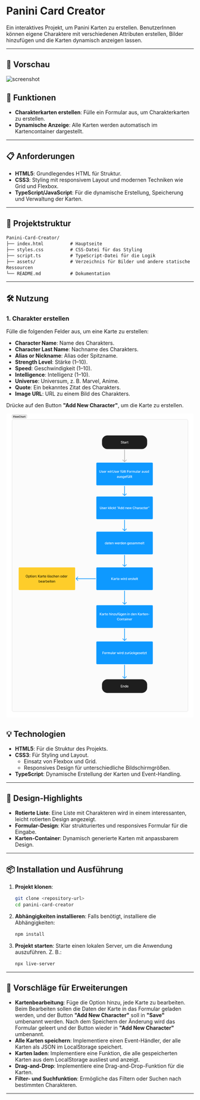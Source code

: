 # Panini Card Creator

Ein interaktives Projekt, um Panini Karten zu erstellen. BenutzerInnen können eigene Charaktere mit verschiedenen Attributen erstellen, Bilder hinzufügen und die Karten dynamisch anzeigen lassen.

---

## 📸 Vorschau
![screenshot](/public/bild.png)

## 🚀 Funktionen

- **Charakterkarten erstellen**: Fülle ein Formular aus, um Charakterkarten zu erstellen.
- **Dynamische Anzeige**: Alle Karten werden automatisch im Kartencontainer dargestellt.

---

## 📋 Anforderungen

- **HTML5**: Grundlegendes HTML für Struktur.
- **CSS3**: Styling mit responsivem Layout und modernen Techniken wie Grid und Flexbox.
- **TypeScript/JavaScript**: Für die dynamische Erstellung, Speicherung und Verwaltung der Karten.

---

## 📂 Projektstruktur

```plaintext
Panini-Card-Creator/
├── index.html          # Hauptseite
├── styles.css          # CSS-Datei für das Styling
├── script.ts           # TypeScript-Datei für die Logik
├── assets/             # Verzeichnis für Bilder und andere statische Ressourcen
└── README.md           # Dokumentation
```

---

## 🛠️ Nutzung

### 1. Charakter erstellen

Fülle die folgenden Felder aus, um eine Karte zu erstellen:
- **Character Name**: Name des Charakters.
- **Character Last Name**: Nachname des Charakters.
- **Alias or Nickname**: Alias oder Spitzname.
- **Strength Level**: Stärke (1–10).
- **Speed**: Geschwindigkeit (1–10).
- **Intelligence**: Intelligenz (1–10).
- **Universe**: Universum, z. B. Marvel, Anime.
- **Quote**: Ein bekanntes Zitat des Charakters.
- **Image URL**: URL zu einem Bild des Charakters.

Drücke auf den Button **"Add New Character"**, um die Karte zu erstellen.

![screenshot](/public/flowchart.jpg)

## 💡 Technologien

- **HTML5**: Für die Struktur des Projekts.
- **CSS3**: Für Styling und Layout.
  - Einsatz von Flexbox und Grid.
  - Responsives Design für unterschiedliche Bildschirmgrößen.
- **TypeScript**: Dynamische Erstellung der Karten und Event-Handling.

---

## 🎨 Design-Highlights

- **Rotierte Liste**: Eine Liste mit Charakteren wird in einem interessanten, leicht rotierten Design angezeigt.
- **Formular-Design**: Klar strukturiertes und responsives Formular für die Eingabe.
- **Karten-Container**: Dynamisch generierte Karten mit anpassbarem Design.

---

## 📦 Installation und Ausführung

1. **Projekt klonen**:
   ```bash
   git clone <repository-url>
   cd panini-card-creator
   ```

2. **Abhängigkeiten installieren**:
   Falls benötigt, installiere die Abhängigkeiten:
   ```bash
   npm install
   ```

3. **Projekt starten**:
   Starte einen lokalen Server, um die Anwendung auszuführen. Z. B.:
   ```bash
   npx live-server
   ```

---

## 🌟 Vorschläge für Erweiterungen

- **Kartenbearbeitung**: Füge die Option hinzu, jede Karte zu bearbeiten. Beim Bearbeiten sollen die Daten der Karte in das Formular geladen werden, und der Button **"Add New Character"** soll in **"Save"** umbenannt werden. Nach dem Speichern der Änderung wird das Formular geleert und der Button wieder in **"Add New Character"** umbenannt.
- **Alle Karten speichern**: Implementiere einen Event-Händler, der alle Karten als JSON im LocalStorage speichert.
- **Karten laden**: Implementiere eine Funktion, die alle gespeicherten Karten aus dem LocalStorage ausliest und anzeigt.
- **Drag-and-Drop**: Implementiere eine Drag-and-Drop-Funktion für die Karten.
- **Filter- und Suchfunktion**: Ermögliche das Filtern oder Suchen nach bestimmten Charakteren.

---




